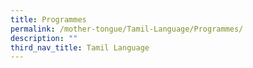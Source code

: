 ```yaml
---
title: Programmes
permalink: /mother-tongue/Tamil-Language/Programmes/
description: ""
third_nav_title: Tamil Language
---
```

